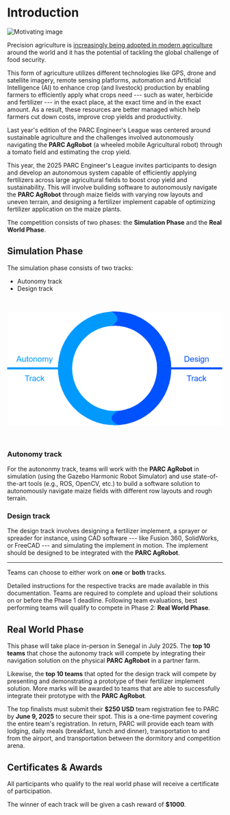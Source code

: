 # Introduction

![Motivating image](./assets/overview.PNG)

Precision agriculture is [increasingly being adopted in modern agriculture](https://www.sciencedirect.com/science/article/abs/pii/S016816992300813X) around the world and it has the potential of tackling the global challenge of food security. 

This form of agriculture utilizes different technologies like GPS, drone and satellite imagery, remote sensing platforms, automation and Artificial Intelligence (AI) to enhance crop (and livestock) production by enabling farmers to efficiently apply what crops need --- such as water, herbicide and fertilizer --- in the exact place, at the exact time and in the exact amount. As a result, these resources are better managed which help farmers cut down costs, improve crop yields and productivity.

Last year's edition of the PARC Engineer's League was centered around sustainable agriculture and the challenges involved autonomously navigating the **PARC AgRobot** (a wheeled mobile Agricultural robot) through a tomato field and estimating the crop yield.

This year, the 2025 PARC Engineer's League invites participants to design and develop an autonomous system capable of efficiently applying fertilizers across large agricultural fields to boost crop yield and sustainability. This will involve building software to autonomously navigate the **PARC AgRobot** through maize fields with varying row layouts and uneven terrain, and designing a fertilizer implement capable of optimizing fertilizer application on the maize plants.

The competition consists of two phases: the **Simulation Phase** and the **Real World Phase**.

## Simulation Phase

The simulation phase consists of two tracks:

* Autonomy track
* Design track

<br> 

<p align="center">
    <img title='Challenge tracks' src=./assets/challenge_tracks.png>
</p>

<br>

### Autonomy track

For the autononmy track, teams will work with the **PARC AgRobot** in simulation (using the Gazebo Harmonic Robot Simulator) and use state-of-the-art tools (e.g., ROS, OpenCV, etc.) to build a software solution to autonomously navigate maize fields with different row layouts and rough terrain.

### Design track

The design track involves designing a fertilizer implement, a sprayer or spreader for instance, using CAD software --- like Fusion 360, SolidWorks, or FreeCAD --- and simulating the implement in motion. The implement should be designed to be integrated with the **PARC AgRobot**. 

---

Teams can choose to either work on **one** or **both** tracks.

Detailed instructions for the respective tracks are made available in this documentation. Teams are required to complete and upload their solutions on or before the Phase 1 deadline. Following team evaluations, best performing teams will qualify to compete in Phase 2: **Real World Phase**.

## Real World Phase

<!-- ![robot](images/bot.jpg) -->

This phase will take place in-person in Senegal in July 2025. The **top 10 teams** that chose the autonomy track will compete by integrating their navigation solution on the physical **PARC AgRobot** in a partner farm. 

Likewise, the **top 10 teams** that opted for the design track will compete by presenting and demonstrating a prototype of their fertilizer implement solution. More marks will be awarded to teams that are able to successfully integrate their prototype with the **PARC AgRobot**.

The top finalists must submit their **$250 USD** team registration fee to PARC by **June 9, 2025** to secure their spot. This is a one-time payment covering the entire team's registration. In return, PARC will provide each team with lodging, daily meals (breakfast, lunch and dinner), transportation to and from the airport, and transportation between the dormitory and competition arena.

## Certificates & Awards

All participants who qualify to the real world phase will receive a certificate of participation.

The winner of each track will be given a cash reward of **$1000**.